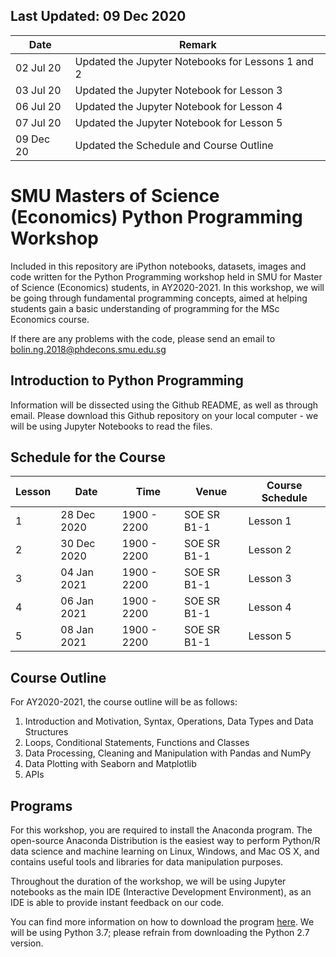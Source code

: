 Last Updated: 09 Dec 2020
---
|     Date     |                          Remark                           |
|--------------|-----------------------------------------------------------|
|   02 Jul 20  |    Updated the Jupyter Notebooks for Lessons 1 and 2      |
|   03 Jul 20  |       Updated the Jupyter Notebook for Lesson 3           |
|   06 Jul 20  |       Updated the Jupyter Notebook for Lesson 4           |
|   07 Jul 20  |       Updated the Jupyter Notebook for Lesson 5           |
|   09 Dec 20  |       Updated the Schedule and Course Outline             |

# SMU Masters of Science (Economics) Python Programming Workshop
Included in this repository are iPython notebooks, datasets, images and code written for the Python Programming workshop held in SMU for Master of Science (Economics) students, in AY2020-2021. In this workshop, we will be going through fundamental programming concepts, aimed at helping students gain a basic understanding of programming for the MSc Economics course. 

If there are any problems with the code, please send an email to bolin.ng.2018@phdecons.smu.edu.sg

## Introduction to Python Programming
Information will be dissected using the Github README, as well as through email. Please download this Github repository on your local computer - we will be using Jupyter Notebooks to read the files.

## Schedule for the Course
| Lesson  |     Date      |     Time        |       Venue          |  Course Schedule  |
|---------|---------------|-----------------|----------------------|-------------------|
|    1    |  28 Dec 2020  |   1900 - 2200   |      SOE SR B1-1     |     Lesson 1      |
|    2    |  30 Dec 2020  |   1900 - 2200   |      SOE SR B1-1     |     Lesson 2      |
|    3    |  04 Jan 2021  |   1900 - 2200   |      SOE SR B1-1     |     Lesson 3      |
|    4    |  06 Jan 2021  |   1900 - 2200   |      SOE SR B1-1     |     Lesson 4      |
|    5    |  08 Jan 2021  |   1900 - 2200   |      SOE SR B1-1     |     Lesson 5      |

## Course Outline
For AY2020-2021, the course outline will be as follows:
1. Introduction and Motivation, Syntax, Operations, Data Types and Data Structures
2. Loops, Conditional Statements, Functions and Classes
3. Data Processing, Cleaning and Manipulation with Pandas and NumPy
4. Data Plotting with Seaborn and Matplotlib
5. APIs

## Programs
For this workshop, you are required to install the Anaconda program. The open-source Anaconda Distribution is the easiest way to perform Python/R data science and machine learning on Linux, Windows, and Mac OS X, and contains useful tools and libraries for data manipulation purposes. 

Throughout the duration of the workshop, we will be using Jupyter notebooks as the main IDE (Interactive Development Environment), as an IDE is able to provide instant feedback on our code.

You can find more information on how to download the program [here](https://docs.anaconda.com/anaconda/install/). We will be using Python 3.7; please refrain from downloading the Python 2.7 version.

